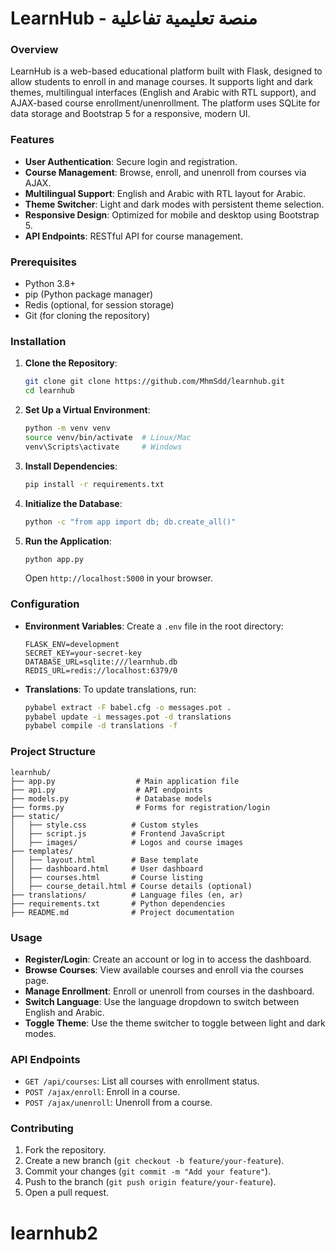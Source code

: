# LearnHub - منصة تعليمية تفاعلية

### Overview
LearnHub is a web-based educational platform built with Flask, designed to allow students to enroll in and manage courses. It supports light and dark themes, multilingual interfaces (English and Arabic with RTL support), and AJAX-based course enrollment/unenrollment. The platform uses SQLite for data storage and Bootstrap 5 for a responsive, modern UI.

### Features
- **User Authentication**: Secure login and registration.
- **Course Management**: Browse, enroll, and unenroll from courses via AJAX.
- **Multilingual Support**: English and Arabic with RTL layout for Arabic.
- **Theme Switcher**: Light and dark modes with persistent theme selection.
- **Responsive Design**: Optimized for mobile and desktop using Bootstrap 5.
- **API Endpoints**: RESTful API for course management.

### Prerequisites
- Python 3.8+
- pip (Python package manager)
- Redis (optional, for session storage)
- Git (for cloning the repository)

### Installation
1. **Clone the Repository**:
   ```bash
   git clone git clone https://github.com/MhmSdd/learnhub.git
   cd learnhub
   ```

2. **Set Up a Virtual Environment**:
   ```bash
   python -m venv venv
   source venv/bin/activate  # Linux/Mac
   venv\Scripts\activate     # Windows
   ```

3. **Install Dependencies**:
   ```bash
   pip install -r requirements.txt
   ```

4. **Initialize the Database**:
   ```bash
   python -c "from app import db; db.create_all()"
   ```

5. **Run the Application**:
   ```bash
   python app.py
   ```
   Open `http://localhost:5000` in your browser.

### Configuration
- **Environment Variables**:
  Create a `.env` file in the root directory:
  ```env
  FLASK_ENV=development
  SECRET_KEY=your-secret-key
  DATABASE_URL=sqlite:///learnhub.db
  REDIS_URL=redis://localhost:6379/0
  ```
- **Translations**:
  To update translations, run:
  ```bash
  pybabel extract -F babel.cfg -o messages.pot .
  pybabel update -i messages.pot -d translations
  pybabel compile -d translations -f
  ```

### Project Structure
```
learnhub/
├── app.py                  # Main application file
├── api.py                  # API endpoints
├── models.py               # Database models
├── forms.py                # Forms for registration/login
├── static/
│   ├── style.css          # Custom styles
│   ├── script.js          # Frontend JavaScript
│   ├── images/            # Logos and course images
├── templates/
│   ├── layout.html        # Base template
│   ├── dashboard.html     # User dashboard
│   ├── courses.html       # Course listing
│   ├── course_detail.html # Course details (optional)
├── translations/          # Language files (en, ar)
├── requirements.txt       # Python dependencies
├── README.md              # Project documentation
```

### Usage
- **Register/Login**: Create an account or log in to access the dashboard.
- **Browse Courses**: View available courses and enroll via the courses page.
- **Manage Enrollment**: Enroll or unenroll from courses in the dashboard.
- **Switch Language**: Use the language dropdown to switch between English and Arabic.
- **Toggle Theme**: Use the theme switcher to toggle between light and dark modes.

### API Endpoints
- `GET /api/courses`: List all courses with enrollment status.
- `POST /ajax/enroll`: Enroll in a course.
- `POST /ajax/unenroll`: Unenroll from a course.

### Contributing
1. Fork the repository.
2. Create a new branch (`git checkout -b feature/your-feature`).
3. Commit your changes (`git commit -m "Add your feature"`).
4. Push to the branch (`git push origin feature/your-feature`).
5. Open a pull request.


# learnhub2
